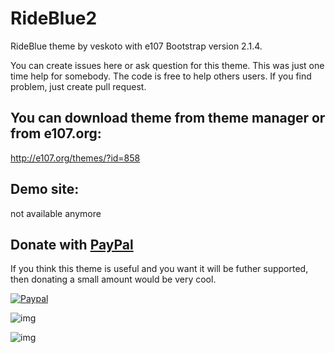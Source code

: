 # RideBlue2
RideBlue theme by veskoto with e107 Bootstrap version 2.1.4.

You can create issues here or ask question for this theme. This was just one time help for somebody. The code is free to help others users. If you find problem, just create pull request.

## You can download theme from theme manager or from e107.org:
http://e107.org/themes/?id=858

## Demo site:

 not available anymore

## Donate with [PayPal](https://www.paypal.com/cgi-bin/webscr?cmd=_s-xclick&hosted_button_id=FKG5N3F6QL99J)

If you think this theme is useful and you want it will be futher supported, then donating a small amount would be very cool.

[![Paypal](https://www.paypalobjects.com/en_US/i/btn/btn_donateCC_LG.gif)](https://www.paypal.com/cgi-bin/webscr?cmd=_s-xclick&hosted_button_id=FKG5N3F6QL99J)


![img](https://www.e107sk.com/img/previewrideblue2.jpg)

![img](https://www.e107sk.com/img/previewrideblue.png)
